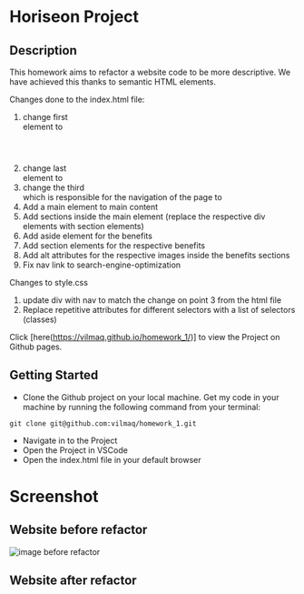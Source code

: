 # Horiseon Project 
## Description 
This homework aims to refactor a website code to be more descriptive. We have achieved this thanks to semantic HTML elements.

Changes done to the index.html file:
1. change first <div> element to <header>
2. change last <div> element to <footer>
3. change the third <div> which is responsible for the navigation of the page to <nav>
4. Add a main element to main content 
5. Add sections inside the main element (replace the respective div elements with section elements)
6. Add aside element for the benefits
7. Add section elements for the respective benefits 
8. Add alt attributes for the respective images inside the benefits sections
9. Fix nav link to search-engine-optimization

Changes to style.css
1. update div with nav to match the change on point 3 from the html file
2. Replace repetitive attributes for different selectors with a list of selectors (classes) 

Click [here(https://vilmaq.github.io/homework_1/)] to view the Project on Github pages. 


 ## Getting Started 

 - Clone the Github project on your local machine. Get my code in your machine by running the following command from your terminal:
  
```
git clone git@github.com:vilmaq/homework_1.git
```
 - Navigate in to the Project
 - Open the Project in VSCode 
 - Open the index.html file in your default browser 
 

# Screenshot 

## Website before refactor 
![image before refactor](./assets/images/website-ps-before-refactor.png)

## Website after refactor 
